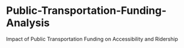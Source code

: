 # Public-Transportation-Funding-Analysis
Impact of Public Transportation Funding on Accessibility and Ridership
